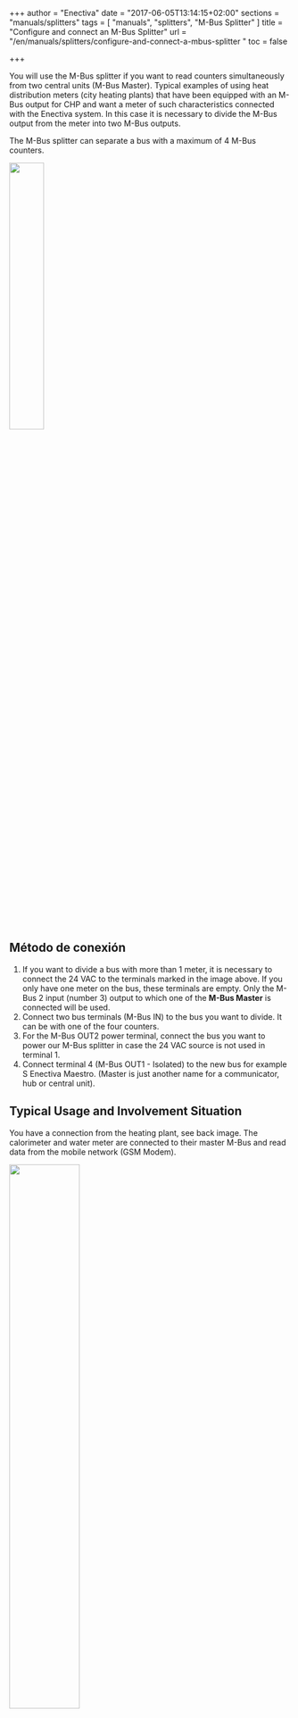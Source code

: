 +++
author = "Enectiva"
date = "2017-06-05T13:14:15+02:00"
sections = "manuals/splitters"
tags = [
    "manuals",
    "splitters",
    "M-Bus Splitter"
]
title = "Configure and connect an M-Bus Splitter"
url = "/en/manuals/splitters/configure-and-connect-a-mbus-splitter "
toc = false

+++

You will use the M-Bus splitter if you want to read counters simultaneously from two central units (M-Bus Master). Typical examples of using heat distribution meters (city heating plants) that have been equipped with an M-Bus output for CHP and want a meter of such characteristics connected with the Enectiva system. In this case it is necessary to divide the M-Bus output from the meter into two M-Bus outputs.

The M-Bus splitter can separate a bus with a maximum of 4 M-Bus counters.

<img class="center" src="/images/m-bus-splitter.jpg" style="width:35%"></img>

## Método de conexión

1. If you want to divide a bus with more than 1 meter, it is necessary to connect the 24 VAC to the terminals marked in the image above. If you only have one meter on the bus, these terminals are empty. Only the M-Bus 2 input (number 3) output to which one of the **M-Bus Master** is connected will be used.
2. Connect two bus terminals (M-Bus IN) to the bus you want to divide. It can be with one of the four counters.
3. For the M-Bus OUT2 power terminal, connect the bus you want to power our M-Bus splitter in case the 24 VAC source is not used in terminal 1.
4. Connect terminal 4 (M-Bus OUT1 - Isolated) to the new bus for example S Enectiva Maestro. (Master is just another name for a communicator, hub or central unit).

## Typical Usage and Involvement Situation
You have a connection from the heating plant, see back image. The calorimeter and water meter are connected to their master M-Bus and read data from the mobile network (GSM Modem).

<img class="center" src="/images/calorimeter-watermeter-to-mbusmaster_en.jpg" style="width:50%"></img>

You only need to read the calorimeter in Enectiva, ie the bus section (M-Bus 1 cable) with the calorimeter needs to be separated into two separate segments using a splitter. There will be the situation in the picture. The M-Bus cable is separated in M-Bus in the original master and M-Bus 2 in the master Enectiva. (Master = Central Unit = Communicator = Concentrator)

<img class="center" src="/images/calorimeter-watermeter-to-enectiva_en.jpg" style="width:50%"></img>

To configure the M-Bus Splitter, only the jumpers (short-circuit bridge) on the top edge of the M-Bus splitter.

<img class="center" src="/images/short-circuit-jumper-mbus.jpg"></img>

## Start up

1. When the power supply is connected via either 24 VAC or M-Bus OUT2 power terminal, nothing happens. The diodes start flashing after about 1-3 minutes. It takes a while to load the circuits.
2. After connecting all the buses both the input and the two outputs, it is necessary to scan the bus. You need to throw the yellow bridge and put it back. Then, you will wait about 10 minutes for an LED to flash on the M-Bus steadily. When scanning is connected, this LED will blink in 12 seconds. 1 blink means there is a meter on the bus, 2 means 2 counters, etc ...
3. Always leave the blue bridge at position 2 closed if the speed of the M-Bus is 2400 bd / s. (Usually it is)
4. Black bridges 3 and 4 are always open. The M-Bus master will read the data from the counters on the M-Bus IN side every 1 minute.
5. Always leave the red jumper in position 5 closed when the bus speed is on the M2 Bus OUT2 of 2400 bd / s (usually it is).

## WARNING IN CASE OF PROBLEM !!!

1. The cables must be connected correctly.
2. The voltage to the M-Bus IN should be better than 23 V DC.
3. The voltage to M-Bus OUT 2 should be better than 26 V DC.
4. All bus-side meters connected to the M-Bus IN must have a single M-Bus primary address.

**If problems persist, contact the Enectiva team.**
